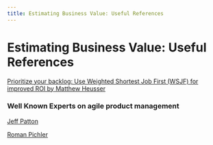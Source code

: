 ```yaml
---
title: Estimating Business Value: Useful References
---
```


# Estimating Business Value: Useful References

[Prioritize your backlog: Use Weighted Shortest Job First (WSJF) for improved ROI by Matthew Heusser](https://techbeacon.com/prioritize-your-backlog-weighted-shortest-job-first-wsjf-improved-roi)


### Well Known Experts on agile product management

[Jeff Patton](http://jpattonassociates.com/blog/)

[Roman Pichler](http://www.romanpichler.com/)
